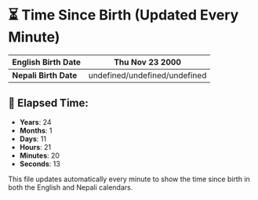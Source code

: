# ⏳ Time Since Birth (Updated Every Minute)

| **English Birth Date** | Thu Nov 23 2000 |
|------------------------|-------------------------------------|
| **Nepali Birth Date**  | undefined/undefined/undefined                  |

## 📅 Elapsed Time:

- **Years**: 24
- **Months**: 1
- **Days**: 11
- **Hours**: 21
- **Minutes**: 20
- **Seconds**: 13

This file updates automatically every minute to show the time since birth in both the English and Nepali calendars.